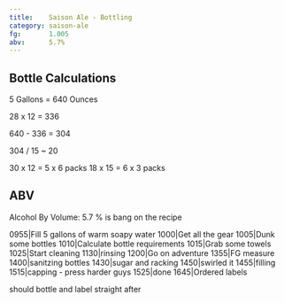 ```yaml
---
title:    Saison Ale - Bottling
category: saison-ale
fg:       1.005
abv:      5.7%
---
```


Bottle Calculations
--------------------

5 Gallons = 640 Ounces

28 x 12 = 336

640 - 336 = 304

304 / 15 ~ 20


30 x 12 = 5 x 6 packs
18 x 15 = 6 x 3 packs

ABV
----
Alcohol By Volume:  5.7 % is bang on the recipe

0955|Fill 5 gallons of warm soapy water
1000|Get all the gear
1005|Dunk some bottles
1010|Calculate bottle requirements
1015|Grab some towels
1025|Start cleaning
1130|rinsing
1200|Go on adventure
1355|FG measure
1400|sanitzing bottles
1430|sugar and racking
1450|swirled it
1455|filling
1515|capping - press harder guys
1525|done
1645|Ordered labels

should bottle and label straight after
